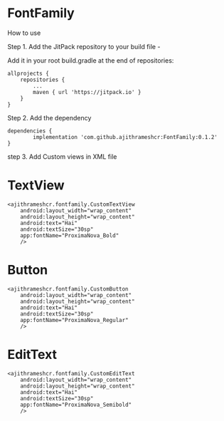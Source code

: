 # FontFamily

How to use

Step 1. Add the JitPack repository to your build file - 

Add it in your root build.gradle at the end of repositories:

	allprojects {
		repositories {
			...
			maven { url 'https://jitpack.io' }
		}
	}
	
	
Step 2. Add the dependency

	dependencies {
	        implementation 'com.github.ajithrameshcr:FontFamily:0.1.2'
	}
	
step 3. Add Custom views in XML file

# TextView
	
	<ajithrameshcr.fontfamily.CustomTextView
        android:layout_width="wrap_content"
        android:layout_height="wrap_content"
        android:text="Hai"
        android:textSize="30sp"
        app:fontName="ProximaNova_Bold"
        />	
	

# Button

	<ajithrameshcr.fontfamily.CustomButton
        android:layout_width="wrap_content"
        android:layout_height="wrap_content"
        android:text="Hai"
        android:textSize="30sp"
        app:fontName="ProximaNova_Regular"
        />
	
# EditText	
	<ajithrameshcr.fontfamily.CustomEditText
        android:layout_width="wrap_content"
        android:layout_height="wrap_content"
        android:text="Hai"
        android:textSize="30sp"
        app:fontName="ProximaNova_Semibold"
        />


